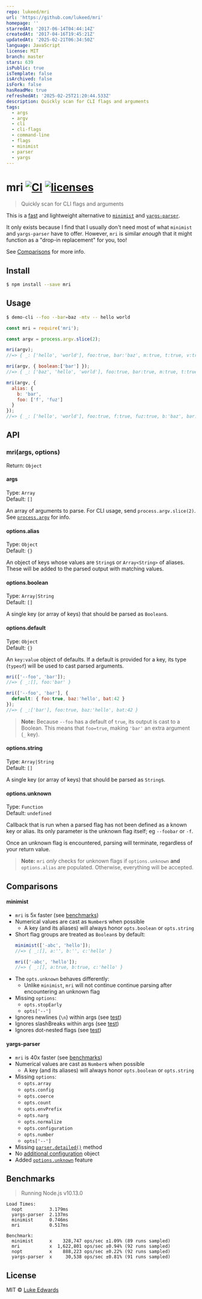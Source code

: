 ```yaml
---
repo: lukeed/mri
url: 'https://github.com/lukeed/mri'
homepage: ''
starredAt: '2017-06-14T04:44:14Z'
createdAt: '2017-04-16T19:45:21Z'
updatedAt: '2025-02-21T06:34:50Z'
language: JavaScript
license: MIT
branch: master
stars: 639
isPublic: true
isTemplate: false
isArchived: false
isFork: false
hasReadMe: true
refreshedAt: '2025-02-25T21:20:44.533Z'
description: Quickly scan for CLI flags and arguments
tags:
  - args
  - argv
  - cli
  - cli-flags
  - command-line
  - flags
  - minimist
  - parser
  - yargs
---
```


# mri [![CI](https://github.com/lukeed/mri/workflows/CI/badge.svg?branch=master&event=push)](https://github.com/lukeed/mri/actions) [![licenses](https://licenses.dev/b/npm/mri)](https://licenses.dev/npm/mri)

> Quickly scan for CLI flags and arguments

This is a [fast](#benchmarks) and lightweight alternative to [`minimist`](https://github.com/substack/minimist) and [`yargs-parser`](https://github.com/yargs/yargs-parser).

It only exists because I find that I usually don't need most of what `minimist` and `yargs-parser` have to offer. However, `mri` is similar _enough_ that it might function as a "drop-in replacement" for you, too!

See [Comparisons](#comparisons) for more info.

## Install

```sh
$ npm install --save mri
```

## Usage

```sh
$ demo-cli --foo --bar=baz -mtv -- hello world
```

```js
const mri = require('mri');

const argv = process.argv.slice(2);

mri(argv);
//=> { _: ['hello', 'world'], foo:true, bar:'baz', m:true, t:true, v:true }

mri(argv, { boolean:['bar'] });
//=> { _: ['baz', 'hello', 'world'], foo:true, bar:true, m:true, t:true, v:true }

mri(argv, {
  alias: {
    b: 'bar',
    foo: ['f', 'fuz']
  }
});
//=> { _: ['hello', 'world'], foo:true, f:true, fuz:true, b:'baz', bar:'baz', m:true, t:true, v:true }
```

## API

### mri(args, options)
Return: `Object`

#### args
Type: `Array`<br>
Default: `[]`

An array of arguments to parse. For CLI usage, send `process.argv.slice(2)`. See [`process.argv`](https://nodejs.org/docs/latest/api/process.html#process_process_argv) for info.

#### options.alias
Type: `Object`<br>
Default: `{}`

An object of keys whose values are `String`s or `Array<String>` of aliases. These will be added to the parsed output with matching values.

#### options.boolean
Type: `Array|String`<br>
Default: `[]`

A single key (or array of keys) that should be parsed as `Boolean`s.

#### options.default
Type: `Object`<br>
Default: `{}`

An `key:value` object of defaults. If a default is provided for a key, its type (`typeof`) will be used to cast parsed arguments.

```js
mri(['--foo', 'bar']);
//=> { _:[], foo:'bar' }

mri(['--foo', 'bar'], {
  default: { foo:true, baz:'hello', bat:42 }
});
//=> { _:['bar'], foo:true, baz:'hello', bat:42 }
```

> **Note:** Because `--foo` has a default of `true`, its output is cast to a Boolean. This means that `foo=true`, making `'bar'` an extra argument (`_` key).

#### options.string
Type: `Array|String`<br>
Default: `[]`

A single key (or array of keys) that should be parsed as `String`s.

#### options.unknown
Type: `Function`<br>
Default: `undefined`

Callback that is run when a parsed flag has not been defined as a known key or alias. Its only parameter is the unknown flag itself; eg `--foobar` or `-f`.

Once an unknown flag is encountered, parsing will terminate, regardless of your return value.

> **Note:** `mri` _only_ checks for unknown flags if `options.unknown` **and** `options.alias` are populated. Otherwise, everything will be accepted.


## Comparisons

#### minimist

- `mri` is 5x faster (see [benchmarks](#benchmarks))
- Numerical values are cast as `Number`s when possible
  - A key (and its aliases) will always honor `opts.boolean` or `opts.string`
- Short flag groups are treated as `Boolean`s by default:
    ```js
    minimist(['-abc', 'hello']);
    //=> { _:[], a:'', b:'', c:'hello' }

    mri(['-abc', 'hello']);
    //=> { _:[], a:true, b:true, c:'hello' }
    ```
- The `opts.unknown` behaves differently:
  - Unlike `minimist`, `mri` will not continue continue parsing after encountering an unknown flag
- Missing `options`:
  - `opts.stopEarly`
  - `opts['--']`
- Ignores newlines (`\n`) within args (see [test](https://github.com/substack/minimist/blob/master/test/parse.js#L69-L80))
- Ignores slashBreaks within args (see [test](https://github.com/substack/minimist/blob/master/test/parse.js#L147-L157))
- Ignores dot-nested flags (see [test](https://github.com/substack/minimist/blob/master/test/parse.js#L180-L197))

#### yargs-parser

- `mri` is 40x faster (see [benchmarks](#benchmarks))
- Numerical values are cast as `Number`s when possible
  - A key (and its aliases) will always honor `opts.boolean` or `opts.string`
- Missing `options`:
  - `opts.array`
  - `opts.config`
  - `opts.coerce`
  - `opts.count`
  - `opts.envPrefix`
  - `opts.narg`
  - `opts.normalize`
  - `opts.configuration`
  - `opts.number`
  - `opts['--']`
- Missing [`parser.detailed()`](https://github.com/yargs/yargs-parser#requireyargs-parserdetailedargs-opts) method
- No [additional configuration](https://github.com/yargs/yargs-parser#configuration) object
- Added [`options.unknown`](#optionsunknown) feature


## Benchmarks

> Running Node.js v10.13.0

```
Load Times:
  nopt          3.179ms
  yargs-parser  2.137ms
  minimist      0.746ms
  mri           0.517ms

Benchmark:
  minimist      x    328,747 ops/sec ±1.09% (89 runs sampled)
  mri           x  1,622,801 ops/sec ±0.94% (92 runs sampled)
  nopt          x    888,223 ops/sec ±0.22% (92 runs sampled)
  yargs-parser  x     30,538 ops/sec ±0.81% (91 runs sampled)
```

## License

MIT © [Luke Edwards](https://lukeed.com)
